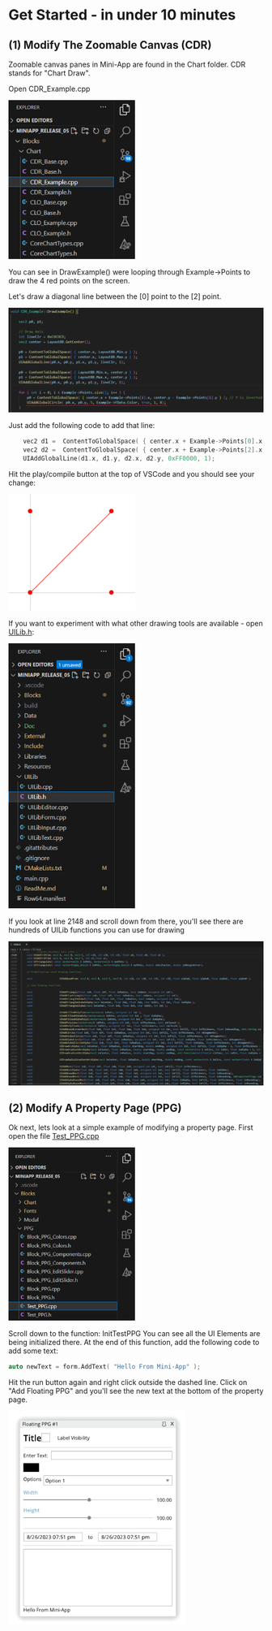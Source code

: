 # **Get Started** - in under 10 minutes

## **(1) Modify The Zoomable Canvas (CDR)**

Zoomable canvas panes in Mini-App are found in the Chart folder.  CDR stands for "Chart Draw".

Open CDR_Example.cpp

<img src="images/Getting_Started/CDR_Example.png" width="250">

You can see in DrawExample() were looping through Example->Points to draw the 4 red points on the screen.

Let's draw a diagonal line between the [0] point to the [2] point.

<img src="images/Getting_Started/DrawExample.png" width="550">

Just add the following code to add that line:

```cpp
    vec2 d1 =  ContentToGlobalSpace( { center.x + Example->Points[0].x, center.y - Example->Points[0].y } );
    vec2 d2 =  ContentToGlobalSpace( { center.x + Example->Points[2].x, center.y - Example->Points[2].y } );
    UIAddGlobalLine(d1.x, d1.y, d2.x, d2.y, 0xFF0000, 1);
```

Hit the play/compile button at the top of VSCode and you should see your change:

<img src="images/Getting_Started/Diag.png" width="250">

If you want to experiment with what other drawing tools are available - open [UILib.h](../UILib/UILib.h):

<img src="images/Getting_Started/UILib_Folder.png" width="250">

If you look at line 2148 and scroll down from there, you'll see there are hundreds of UILib functions you can use for drawing

<img src="images/Getting_Started/UILib.png" width="550">

## **(2) Modify A Property Page (PPG)**

Ok next, lets look at a simple example of modifying a property page.
First open the file [Test_PPG.cpp](../Blocks/PPG/Test_PPG.cpp)

<img src="images/Getting_Started/Test_PPG_File.png" width="250">

Scroll down to the function: InitTestPPG
You can see all the UI Elements are being initialized there.
At the end of this function, add the following code to add some text:

```cpp
auto newText = form.AddText( "Hello From Mini-App" ); 
```

Hit the run button again and right click outside the dashed line.
Click on "Add Floating PPG" and you'll see the new text at the bottom of the property page.


<img src="images/Getting_Started/HelloFromMini.png" width="350">


